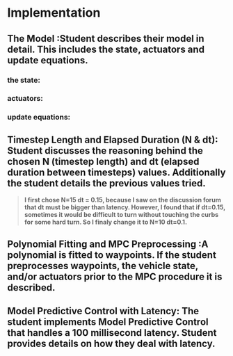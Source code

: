 # Implementation


## The Model :Student describes their model in detail. This includes the state, actuators and update equations.
### the state:
  
### actuators:

### update equations:



## Timestep Length and Elapsed Duration (N & dt): Student discusses the reasoning behind the chosen N (timestep length) and dt (elapsed duration between timesteps) values. Additionally the student details the previous values tried.
>**I first chose N=15 dt = 0.15, because I saw on the discussion forum that dt must be bigger than latency. However, I found that if dt=0.15, sometimes it would be difficult to turn without touching the curbs for some hard turn. So I finaly change it to N=10 dt=0.1.**

## Polynomial Fitting and MPC Preprocessing :A polynomial is fitted to waypoints. If the student preprocesses waypoints, the vehicle state, and/or actuators prior to the MPC procedure it is described.

## Model Predictive Control with Latency: The student implements Model Predictive Control that handles a 100 millisecond latency. Student provides details on how they deal with latency.
